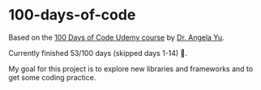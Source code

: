 # 100-days-of-code

Based on the [100 Days of Code Udemy course](https://www.udemy.com/course/100-days-of-code/) by [Dr. Angela Yu](https://github.com/angelabauer?tab=repositories).

Currently finished 53/100 days (skipped days 1-14) 🥳.

My goal for this project is to explore new libraries and frameworks and to get some coding practice.
